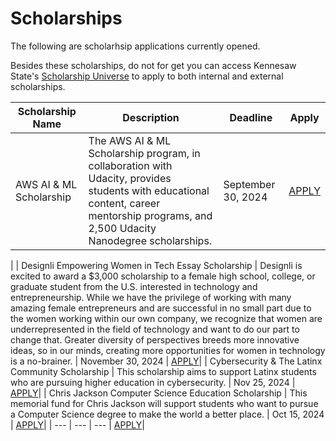 # Scholarships 

The following are scholarhsip applications currently opened.

Besides these scholarships, do not for get you can access Kennesaw State's [Scholarship Universe](https://kennesaw.scholarshipuniverse.com/) to apply to both internal and external scholarships.

| Scholarship Name                 | Description       | Deadline      | Apply        |
|-----------------------------|------------------|---------------|-----------------|
| AWS AI & ML Scholarship | The AWS AI & ML Scholarship program, in collaboration with Udacity, provides students with educational content, career mentorship programs, and 2,500 Udacity Nanodegree scholarships.        | September 30, 2024 | [APPLY](https://aws.amazon.com/machine-learning/scholarship/)|
|
| Designli Empowering Women in Tech Essay Scholarship            | Designli is excited to award a $3,000 scholarship to a female high school, college, or graduate student from the U.S. interested in technology and entrepreneurship. While we have the privilege of working with many amazing female entrepreneurs and are successful in no small part due to the women working within our own company, we recognize that women are underrepresented in the field of technology and want to do our part to change that. Greater diversity of perspectives breeds more innovative ideas, so in our minds, creating more opportunities for women in technology is a no-brainer.    | November 30, 2024     | [APPLY](https://designli.co/women-in-tech-scholarship)|
|    Cybersecurity & The Latinx Community Scholarship       | This scholarship aims to support Latinx students who are pursuing higher education in cybersecurity.       | Nov 25, 2024      | [APPLY](https://bold.org/scholarships/cybersecurity-and-the-latinx-community-scholarship/#ref=exclusive-scholarships)|
| Chris Jackson Computer Science Education Scholarship   | This memorial fund for Chris Jackson will support students who want to pursue a Computer Science degree to make the world a better place.        | Oct 15, 2024     | [APPLY](https://www.honorsociety.org/scholarships/chris-jackson-computer-science-education-scholarship)|
| ---            | ---     | ---         | [APPLY]()|
